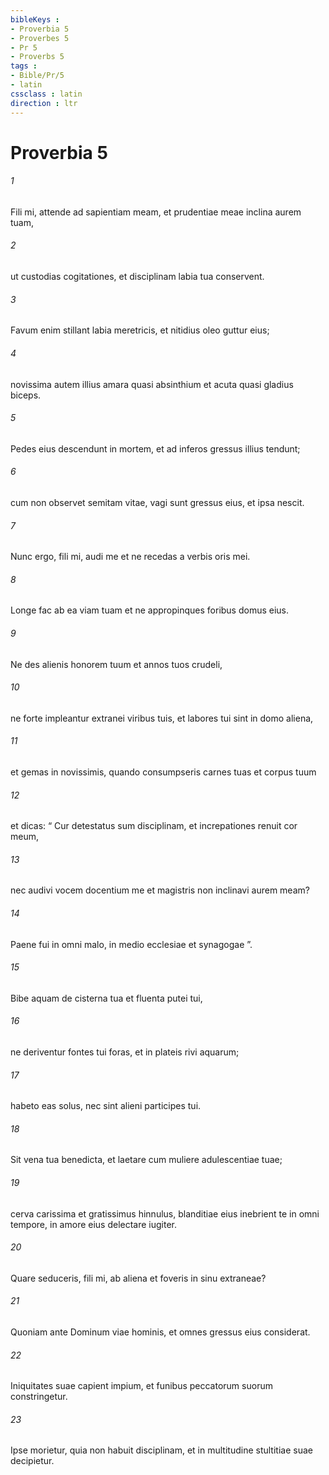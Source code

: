 ```yaml
---
bibleKeys : 
- Proverbia 5
- Proverbes 5
- Pr 5
- Proverbs 5
tags : 
- Bible/Pr/5
- latin
cssclass : latin
direction : ltr
---
```


# Proverbia 5

###### 1
Fili mi, attende ad sapientiam meam, et prudentiae meae inclina aurem tuam,
###### 2
ut custodias cogitationes, et disciplinam labia tua conservent.
###### 3
Favum enim stillant labia meretricis, et nitidius oleo guttur eius;
###### 4
novissima autem illius amara quasi absinthium et acuta quasi gladius biceps.
###### 5
Pedes eius descendunt in mortem, et ad inferos gressus illius tendunt;
###### 6
cum non observet semitam vitae, vagi sunt gressus eius, et ipsa nescit.
###### 7
Nunc ergo, fili mi, audi me et ne recedas a verbis oris mei.
###### 8
Longe fac ab ea viam tuam et ne appropinques foribus domus eius.
###### 9
Ne des alienis honorem tuum et annos tuos crudeli,
###### 10
ne forte impleantur extranei viribus tuis, et labores tui sint in domo aliena,
###### 11
et gemas in novissimis, quando consumpseris carnes tuas et corpus tuum
###### 12
et dicas: “ Cur detestatus sum disciplinam, et increpationes renuit cor meum,
###### 13
nec audivi vocem docentium me et magistris non inclinavi aurem meam?
###### 14
Paene fui in omni malo, in medio ecclesiae et synagogae ”.
###### 15
Bibe aquam de cisterna tua et fluenta putei tui,
###### 16
ne deriventur fontes tui foras, et in plateis rivi aquarum;
###### 17
habeto eas solus, nec sint alieni participes tui.
###### 18
Sit vena tua benedicta, et laetare cum muliere adulescentiae tuae;
###### 19
cerva carissima et gratissimus hinnulus, blanditiae eius inebrient te in omni tempore, in amore eius delectare iugiter.
###### 20
Quare seduceris, fili mi, ab aliena et foveris in sinu extraneae?
###### 21
Quoniam ante Dominum viae hominis, et omnes gressus eius considerat.
###### 22
Iniquitates suae capient impium, et funibus peccatorum suorum constringetur.
###### 23
Ipse morietur, quia non habuit disciplinam, et in multitudine stultitiae suae decipietur.
